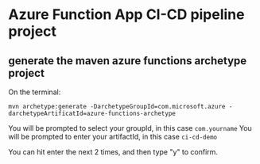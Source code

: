 # Azure Function App CI-CD pipeline project

## generate the maven azure functions archetype project
On the terminal:
```
mvn archetype:generate -DarchetypeGroupId=com.microsoft.azure -darchetypeArtificatId=azure-functions-archetype
```

You will be prompted to select your groupId, in this case ```com.yourname```
You will be prompted to enter your artifactId, in this case ```ci-cd-demo```

You can hit enter the next 2 times, and then type "y" to confirm.
